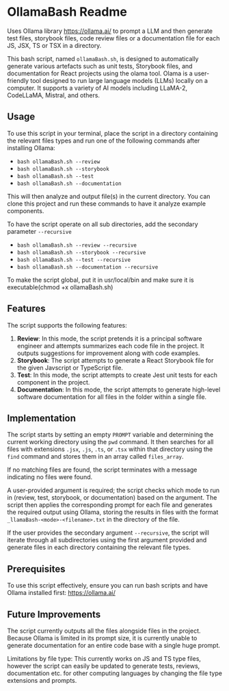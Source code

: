# OllamaBash Readme

Uses Ollama library https://ollama.ai/ to prompt a LLM and then generate test files, storybook files, code review files or a documentation file for each JS, JSX, TS or TSX in a directory.

This bash script, named `ollamaBash.sh`, is designed to automatically generate various
artefacts such as unit tests, Storybook files, and documentation for React projects
using the olama tool. Olama is a user-friendly tool designed to run large language models (LLMs) locally on a computer. It supports a variety of AI models including LLaMA-2, CodeLLaMA, Mistral, and others.

## Usage

To use this script in your terminal, place the script in a directory containing the relevant files types and run one of the following commands after installing Ollama:

- `bash ollamaBash.sh --review`
- `bash ollamaBash.sh --storybook`
- `bash ollamaBash.sh --test`
- `bash ollamaBash.sh --documentation`

This will then analyze and output file(s) in the current directory. You can clone this project and run these commands to have it analyze example components. 

To have the script operate on all sub directories, add the secondary parameter `--recursive`

- `bash ollamaBash.sh --review --recursive`
- `bash ollamaBash.sh --storybook --recursive`
- `bash ollamaBash.sh --test --recursive`
- `bash ollamaBash.sh --documentation --recursive`

To make the script global, put it in usr/local/bin and make sure it is executable(chmod +x ollamaBash.sh)

## Features

The script supports the following features:

1. **Review**: In this mode, the script pretends it is a principal software
   engineer and attempts summarizes each code file in the project. It outputs suggestions for
   improvement along with code examples.
2. **Storybook**: The script attempts to generate a React Storybook file for the given
   Javscript or TypeScript file.
3. **Test**: In this mode, the script attempts to create Jest unit tests for each component in
   the project.
4. **Documentation**: In this mode, the script attempts to generate high-level software
   documentation for all files in the folder within a single file.

## Implementation

The script starts by setting an empty `PROMPT` variable and determining the current
working directory using the `pwd` command. It then searches for all files with
extensions `.jsx`, `.js`, `.ts`, or `.tsx` within that directory using the `find`
command and stores them in an array called `files_array`.

If no matching files are found, the script terminates with a message indicating no
files were found.

A user-provided argument is required; the script checks which mode to run in
(review, test, storybook, or documentation) based on the argument. The script then applies the corresponding prompt for each file and generates the required output using Ollama, storing the
results in files with the format `_llamaBash-<mode>-<filename>.txt` in the directory of the file.

If the user provides the secondary argument `--recursive`, the script will iterate through all subdirectories using the first argument provided and generate files in each directory containing the relevant file types.

## Prerequisites

To use this script effectively, ensure you can run bash scripts and have Ollama installed first:
https://ollama.ai/

## Future Improvements

The script currently outputs all the files alongside files in the project. Because Ollama is limited in its prompt size, it is currently unable to generate documentation for an entire code base with a single huge prompt.

Limitations by file type: This currently works on JS and TS type files, however the script can easily be updated to generate tests, reviews, documentation etc. for other computing languages by changing the file type extensions and prompts.
